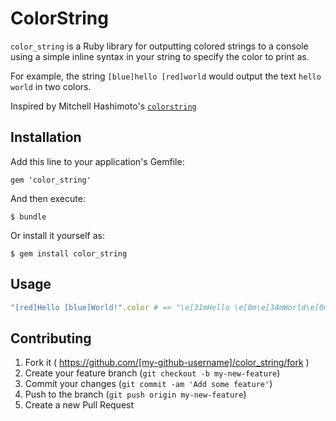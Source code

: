 # ColorString

`color_string` is a Ruby library for outputting colored strings to a console
using a simple inline syntax in your string to specify the color to print as.

For example, the string `[blue]hello [red]world` would output the text `hello
world` in two colors.

Inspired by Mitchell Hashimoto's [`colorstring`](https://github.com/mitchellh/colorstring)

## Installation

Add this line to your application's Gemfile:

    gem 'color_string'

And then execute:

    $ bundle

Or install it yourself as:

    $ gem install color_string

## Usage

```ruby
"[red]Hello [blue]World!".color # => "\e[31mHello \e[0m\e[34mWorld\e[0m"
```

## Contributing

1. Fork it ( https://github.com/[my-github-username]/color_string/fork )
2. Create your feature branch (`git checkout -b my-new-feature`)
3. Commit your changes (`git commit -am 'Add some feature'`)
4. Push to the branch (`git push origin my-new-feature`)
5. Create a new Pull Request
